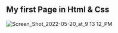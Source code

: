 ## My first Page in Html & Css

![Screen_Shot_2022-05-20_at_9 13 12_PM](https://user-images.githubusercontent.com/43518207/171664210-2cb803fd-5f36-4e59-bfb8-c43846b7050d.png)
